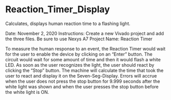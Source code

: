 # Reaction_Timer_Display
Calculates, displays human reaction time to a flashing light.

Date: November 2, 2020
Instructions: Create a new Vivado project and add the three files. Be sure to use Nexys A7
Project Name: Reaction Timer


To measure the human response to an event, the Reaction Timer would wait for the user to enable the device by clicking on an “Enter” button. The circuit would wait for some amount of time and then it would flash a white LED. As soon as the user recognizes the light, the user should react by clicking the “Stop” button. The machine will calculate the time that took the user to react and display it on the Seven-Seg-Display. Errors will accrue when the user does not press the stop button for 9.999 seconds after the white light was shown and when the user presses the stop button before the white light is ON.
